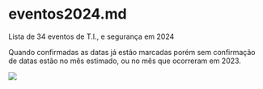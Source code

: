 # eventos2024.md
Lista de 34 eventos de T.I., e segurança em 2024

Quando confirmadas as datas já estão marcadas porém sem confirmação de datas estão no mês estimado, ou no mês que ocorreram em 2023. 

[![](https://mermaid.ink/img/pako:eNptVNtu2zgQ_ZWBnhOvZMmXCIsFfEvsRZwYlpuihV8m0tjhRiINinJjB_mXLfYhH7D9A__YDk2p3QLVAyFy5gzPnBnOq5eqjLzYM6KgXEhaS-DPCJMThBFM9iSNKiEjWLVmLSBIaFtplKd3hLbfjsAB3PonSojd7zXtIYaxQPC78Puj_gOS2fgMsGcZgpCGtCRTB3SoOeoa1Q4danWfjJTcuM0Ii52QWMIlJAt2HOisElLBGA8OP3i0-OvbWaJum4jCRSwhYvYdF2iYiIxKSJjvNSeTijJV8CEZNK6Bz75B4JzvNxuSpdgTE3Eng5wKlE9Ycw36P0V9EC9u_yDM6V_NDpcwSZrQ7StgTdq_NbLYnKoSFqjNAW6UOH0tI2fhDcoz-uae0SN92Bm1xD3xpknAqvApWSW1_pX8kSxCfcPkZacSShuXvGEdNgT-qthcZ6Yx5b0VeMJ-S4WZtcU_0-Rra7236rtkfGFNfIrp80p9qcVikQ3CUvCSKd7tqpRrcgnzm5pIzWOYM2yK5kcdIOg505geWQpbZjYkVAh5-qqFsl250MrQ6f30j4LT37wTe0xFhmwhQG7cMWa8LqgsFYrSxqWNraO7pJbxlvk_0JZXPnaZJdyZ_5Oy_4ti3SnNYEPOtKRUbIjzWljh5kJmsHqyz8WqN0tGMNRYCiu-PR7TnnK1I12CbW_SJFNq2pqXOT6Tho9Ez47OffWdju2foPMLPoMCj6dv3DFtZ5yjxMq-lcGcsbdo-Kl8RF3zvVZHW4_ZtsLTuy34YlkX9U41Tzf0ne9dlefDQ5NpgvmeVdWMGVoRJ8_KEag7aMsjg18pW_qtRrcnwfOkGRNjOrJx2p6OXDmZpy3lTG40sqC6MjwQbHVsI9XNwWrBVGlxVDw3zt1jY3kXXkG6QJHxCHu1J2vPPFFBay_m34w2WOVm7a3lG7tiZVRykKkX8x104VW7DA1xoluNhRdvMC_5dIfys1JF40SZMErP3ZQ8D8uzixe_ei9efNnvt4Je1I86najfDcOwe-EdvDgIwlbU6_pBx-91en7U671deMdz1Har3wkDxnQ7V732le9Hb_8BfVCusw?type=png)](https://mermaid.live/edit#pako:eNptVNtu2zgQ_ZWBnhOvZMmXCIsFfEvsRZwYlpuihV8m0tjhRiINinJjB_mXLfYhH7D9A__YDk2p3QLVAyFy5gzPnBnOq5eqjLzYM6KgXEhaS-DPCJMThBFM9iSNKiEjWLVmLSBIaFtplKd3hLbfjsAB3PonSojd7zXtIYaxQPC78Puj_gOS2fgMsGcZgpCGtCRTB3SoOeoa1Q4danWfjJTcuM0Ii52QWMIlJAt2HOisElLBGA8OP3i0-OvbWaJum4jCRSwhYvYdF2iYiIxKSJjvNSeTijJV8CEZNK6Bz75B4JzvNxuSpdgTE3Eng5wKlE9Ycw36P0V9EC9u_yDM6V_NDpcwSZrQ7StgTdq_NbLYnKoSFqjNAW6UOH0tI2fhDcoz-uae0SN92Bm1xD3xpknAqvApWSW1_pX8kSxCfcPkZacSShuXvGEdNgT-qthcZ6Yx5b0VeMJ-S4WZtcU_0-Rra7236rtkfGFNfIrp80p9qcVikQ3CUvCSKd7tqpRrcgnzm5pIzWOYM2yK5kcdIOg505geWQpbZjYkVAh5-qqFsl250MrQ6f30j4LT37wTe0xFhmwhQG7cMWa8LqgsFYrSxqWNraO7pJbxlvk_0JZXPnaZJdyZ_5Oy_4ti3SnNYEPOtKRUbIjzWljh5kJmsHqyz8WqN0tGMNRYCiu-PR7TnnK1I12CbW_SJFNq2pqXOT6Tho9Ez47OffWdju2foPMLPoMCj6dv3DFtZ5yjxMq-lcGcsbdo-Kl8RF3zvVZHW4_ZtsLTuy34YlkX9U41Tzf0ne9dlefDQ5NpgvmeVdWMGVoRJ8_KEag7aMsjg18pW_qtRrcnwfOkGRNjOrJx2p6OXDmZpy3lTG40sqC6MjwQbHVsI9XNwWrBVGlxVDw3zt1jY3kXXkG6QJHxCHu1J2vPPFFBay_m34w2WOVm7a3lG7tiZVRykKkX8x104VW7DA1xoluNhRdvMC_5dIfys1JF40SZMErP3ZQ8D8uzixe_ei9efNnvt4Je1I86najfDcOwe-EdvDgIwlbU6_pBx-91en7U671deMdz1Har3wkDxnQ7V732le9Hb_8BfVCusw)
